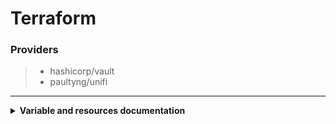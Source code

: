 # Terraform

### Providers

> - hashicorp/vault
> - paultyng/unifi

---

<details>
  <summary>
   <b>Variable and resources documentation</b>
  </summary>

---
<!-- BEGIN_TF_DOCS -->
### Modules

| Name | Source | Version |
|------|--------|---------|
| unifi | ./modules/unifi | n/a |
| vault | ./modules/vault | n/a |

### Inputs

| Name | Description | Type | Default |
|------|-------------|------|---------|
| unifi\_api\_url | <sub>Provides a connection URI to bridge Terraform with Unifi's controller. [Reference](https://registry.terraform.io/providers/paultyng/unifi/latest/docs#api_url)</sub> | `string` | `""` |
| unifi\_guest\_pass | <sub>Guest WLAN password. [Reference](https://registry.terraform.io/providers/paultyng/unifi/latest/docs/resources/wlan#security)</sub> | `string` | n/a |
| unifi\_insecure | <sub>Skip TLS verification when trying to access the API. [Reference](https://registry.terraform.io/providers/paultyng/unifi/latest/docs#allow_insecure)</sub> | `string` | `""` |
| unifi\_password | <sub>Providers a password for your Unifi controller. [Reference](https://registry.terraform.io/providers/paultyng/unifi/latest/docs#password)</sub> | `string` | `""` |
| unifi\_site\_name | <sub>Unifi site name. [Reference](https://registry.terraform.io/providers/paultyng/unifi/latest/docs/resources/site#name)</sub> | `string` | `"main"` |
| unifi\_smart\_pass | <sub>mart Devices-exclusive WLAN password. [Reference](https://registry.terraform.io/providers/paultyng/unifi/latest/docs/resources/wlan#security)</sub> | `string` | n/a |
| unifi\_upstream\_dns | <sub>Skip TLS verification when trying to access the API. [Reference](https://registry.terraform.io/providers/paultyng/unifi/latest/docs#allow_insecure)</sub> | `list` | <pre>[<br>  "8.8.8.8",<br>  "1.1.1.1"<br>]</pre> |
| unifi\_username | <sub>Provides a username for your Unifi controller. [Reference](https://registry.terraform.io/providers/paultyng/unifi/latest/docs#username).</sub> | `string` | `"example"` |
| unifi\_wlan\_pass | <sub>Main WLAN password. [Reference](https://registry.terraform.io/providers/paultyng/unifi/latest/docs/resources/wlan#security)</sub> | `string` | n/a |
| vault\_api\_url | <sub>Vault API URL Address. [Reference](https://registry.terraform.io/providers/hashicorp/vault/latest/docs#address)</sub> | `string` | n/a |
| vault\_password | <sub>Vault password for the main user, used for login purposes.</sub> | `string` | `""` |
| vault\_token | <sub>Vault root access token. [Reference](https://registry.terraform.io/providers/hashicorp/vault/latest/docs#token_name)</sub> | `string` | n/a |
| vault\_username | <sub>Vault plaintext username to login.</sub> | `string` | `"gruber"` |

### Outputs

No outputs.
<!-- END_TF_DOCS -->
</details>